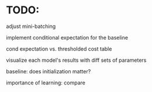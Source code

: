 
# TODO: 
adjust mini-batching

implement conditional expectation for the baseline

cond expectation vs. thresholded cost table

visualize each model's results with diff sets of parameters

baseline: does initialization matter?

importance of learning: compare
